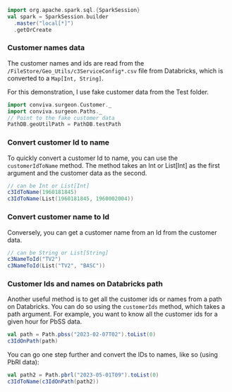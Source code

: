 ```scala mdoc
import org.apache.spark.sql.{SparkSession}
val spark = SparkSession.builder
  .master("local[*]")
  .getOrCreate
```

### Customer names data

The customer names and ids are read from the
`/FileStore/Geo_Utils/c3ServiceConfig*.csv` file from Databricks, which is converted to a `Map[Int, String]`.

For this demonstration, I use fake customer data from the Test folder. 

```scala mdoc
import conviva.surgeon.Customer._
import conviva.surgeon.Paths._
// Point to the fake customer data
PathDB.geoUtilPath = PathDB.testPath
```

### Convert customer Id to name

To quickly convert a customer Id to name, you can use the `customerIdToName`
method. The method takes an Int or List[Int] as the first argument and the
customer data as the second. 

```scala mdoc 
// can be Int or List[Int]
c3IdToName(1960181845)
c3IdToName(List(1960181845, 1960002004))
```
### Convert customer name to Id

Conversely, you can get a customer name from an Id from the customer data. 

```scala mdoc 
// can be String or List[String]
c3NameToId("TV2")
c3NameToId(List("TV2", "BASC"))
```

### Customer Ids and names on Databricks path

Another useful method is to get all the customer ids or names from a path on
Databricks. You can do so using the `customerIds` method, which takes a path
argument.  For example, you want to know all the customer ids for a given hour
for PbSS data. 

```scala mdoc
val path = Path.pbss("2023-02-07T02").toList(0)
c3IdOnPath(path)
```

You can go one step further and convert the IDs to names, like so (using PbRl
data):

```scala mdoc
val path2 = Path.pbrl("2023-05-01T09").toList(0)
c3IdToName(c3IdOnPath(path2))
```




